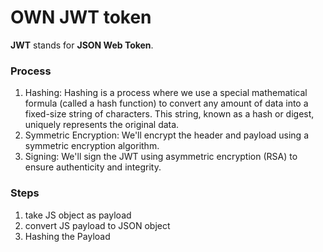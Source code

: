 # OWN JWT token

__JWT__ stands for __JSON Web Token__.

### Process
1. Hashing: Hashing is a process where we use a special mathematical formula (called a hash function) to convert any amount of data into a fixed-size string of characters. This string, known as a hash or digest, uniquely represents the original data.
2. Symmetric Encryption: We'll encrypt the header and payload using a symmetric encryption algorithm.
3. Signing: We'll sign the JWT using asymmetric encryption (RSA) to ensure authenticity and integrity.

### Steps
1. take JS object as payload
2. convert JS payload to JSON object
3. Hashing the Payload

